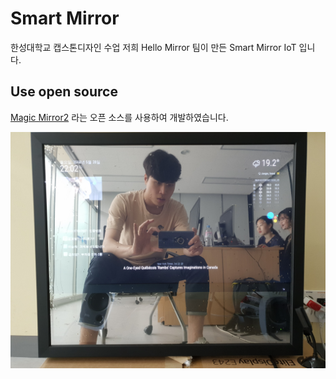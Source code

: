# Smart Mirror
한성대학교 캡스톤디자인 수업 저희 Hello Mirror 팀이 만든 Smart Mirror IoT 입니다.

## Use open source
[Magic Mirror2](https://github.com/MichMich/MagicMirror) 라는 오픈 소스를 사용하여 개발하였습니다.

![SmartMirror](/img/smartmirror.jpg)
